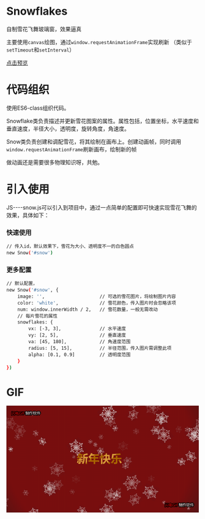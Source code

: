 # Snowflakes
自制雪花飞舞玻璃窗，效果逼真

主要使用```canvas```绘图，通过```window.requestAnimationFrame```实现刷新
（类似于```setTimeout```和```setInterval```）

[点击预览](http://projects.biubiubius.com/Snowflakes/index.html)

# 代码组织
使用ES6-class组织代码。

Snowflake类负责描述并更新雪花图案的属性。属性包括，位置坐标，水平速度和垂直速度，半径大小，透明度，旋转角度，角速度。

Snow类负责创建和调配雪花，将其绘制在画布上。创建动画帧，同时调用```window.requestAnimationFrame```刷新画布，绘制新的帧

做动画还是需要很多物理知识呀，共勉。

# 引入使用
JS----snow.js可以引入到项目中，通过一点简单的配置即可快速实现雪花飞舞的效果，具体如下：

### 快速使用
``` bash
// 传入id，默认效果下，雪花为大小、透明度不一的白色圆点
new Snow('#snow')
```
### 更多配置
``` bash
// 默认配置，
new Snow('#snow', {
	image: '',                    // 可选的雪花图片，将绘制图片内容
    color: 'white',               // 雪花颜色，传入图片时会忽略该项
    num: window.innerWidth / 2,   // 雪花数量，一般无需改动
    // 每片雪花的属性
    snowflakes: {
        vx: [-3, 3],              // 水平速度
        vy: [2, 5],               // 垂直速度
        va: [45, 180],            // 角速度范围
        radius: [5, 15],          // 半径范围，传入图片需调整此项
        alpha: [0.1, 0.9]         // 透明度范围
    }
})
```

# GIF
![GIF示例](./Snowflakes.gif)
